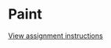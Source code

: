 # Paint

[View assignment instructions](http://creativecomputing-s16.github.io/2015/03/15/midterm.html)
